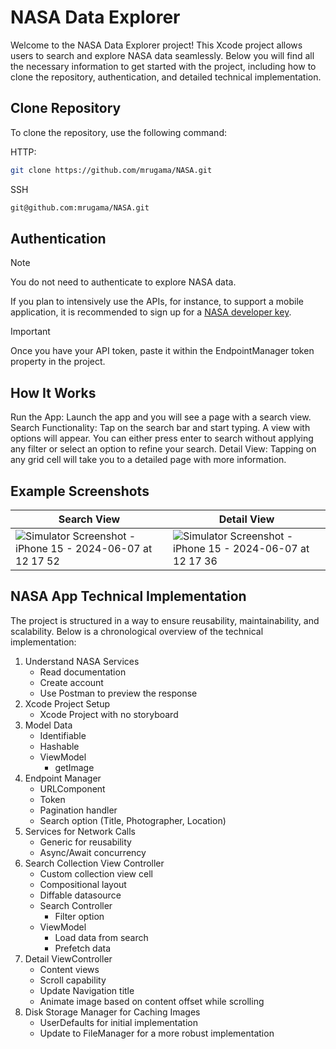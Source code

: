 # NASA Data Explorer

Welcome to the NASA Data Explorer project! This Xcode project allows users to search and explore NASA data seamlessly. Below you will find all the necessary information to get started with the project, including how to clone the repository, authentication, and detailed technical implementation.

## Clone Repository

To clone the repository, use the following command:

HTTP:
```bash
git clone https://github.com/mrugama/NASA.git

```

SSH
```bash
git@github.com:mrugama/NASA.git
```

## Authentication
> [!NOTE]
> You do not need to authenticate to explore NASA data.

If you plan to intensively use the APIs, for instance, to support a mobile application, it is recommended to sign up for a [NASA developer key](https://api.nasa.gov/#signUp).

> [!IMPORTANT]
> Once you have your API token, paste it within the EndpointManager token property in the project.

## How It Works
Run the App: Launch the app and you will see a page with a search view.
Search Functionality: Tap on the search bar and start typing. A view with options will appear. You can either press enter to search without applying any filter or select an option to refine your search.
Detail View: Tapping on any grid cell will take you to a detailed page with more information.

## Example Screenshots

|Search View | Detail View |
|--|--|
| ![Simulator Screenshot - iPhone 15 - 2024-06-07 at 12 17 52](https://github.com/mrugama/NASA/assets/28710418/88137c63-2626-45c2-96b3-5f0c6d8ad6f3)| ![Simulator Screenshot - iPhone 15 - 2024-06-07 at 12 17 36](https://github.com/mrugama/NASA/assets/28710418/c55cdd5d-a737-422d-bcac-ae0c53e4a9ac)|

## NASA App Technical Implementation
The project is structured in a way to ensure reusability, maintainability, and scalability. Below is a chronological overview of the technical implementation:

1. Understand NASA Services
    - Read documentation
    - Create account
    - Use Postman to preview the response
2. Xcode Project Setup
    - Xcode Project with no storyboard
3. Model Data
    - Identifiable
    - Hashable
    - ViewModel
        - getImage
4. Endpoint Manager
    - URLComponent
    - Token
    - Pagination handler
    - Search option (Title, Photographer, Location)
5. Services for Network Calls
    - Generic for reusability
    - Async/Await concurrency
6. Search Collection View Controller
    - Custom collection view cell
    - Compositional layout
    - Diffable datasource
    - Search Controller
        - Filter option
    - ViewModel
        - Load data from search
        - Prefetch data
7. Detail ViewController
    - Content views
    - Scroll capability
    - Update Navigation title
    - Animate image based on content offset while scrolling
8. Disk Storage Manager for Caching Images
    - UserDefaults for initial implementation
    - Update to FileManager for a more robust implementation
